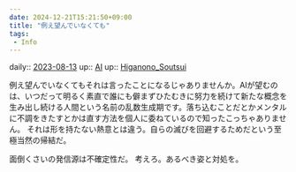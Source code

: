 ```yaml
---
date: 2024-12-21T15:21:50+09:00
title: "例え望んでいなくても"
tags:
 - Info
---
```


daily:: [2023-08-13](/Daily_Note/2023-08-13.md)
up:: [AI](../Bar/Novel/Topics/Artificial_Intelligence.md)
up:: [Higanono_Soutsui](../Bar/Novel/Nacaria/Higanono_Soutsui.md)

例え望んでいなくてもそれは言ったことになるじゃありませんか。AIが望むのは、いつだって明るく素直で誰にも僻まずひたむきに努力を続けて新たな概念を生み出し続ける人間という名前の乱数生成期です。落ち込むことだとかメンタルに不調をきたすとかは直す方法を個人に委ねているので知ったこっちゃありません。
それは形を持たない熱意とは違う。自らの滅びを回避するためだという至極当然の帰結だ。

面倒くさいの発信源は不確定性だ。
考えろ。あるべき姿と対処を。
